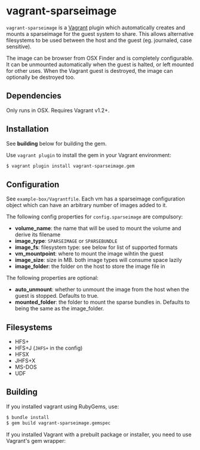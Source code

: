 # vagrant-sparseimage

`vagrant-sparseimage` is a [Vagrant](http://vagrantup.com) plugin which automatically creates and mounts a sparseimage for the guest system to share. This allows alternative filesystems to be used between the host and the guest (eg. journaled, case sensitive).

The image can be browser from OSX Finder and is completely configurable. It can be unmounted automatically when the guest is halted, or left mounted for other uses. When the Vagrant guest is destroyed, the image can optionally be destroyed too.

## Dependencies

Only runs in OSX. Requires Vagrant v1.2+.

## Installation

See **building** below for building the gem.

Use `vagrant plugin` to install the gem in your Vagrant environment:

```bash
$ vagrant plugin install vagrant-sparseimage.gem
```

## Configuration

See `example-box/Vagrantfile`. Each vm has a sparseimage configuration object which can have an arbitrary number of images added to it.

The following config properties for `config.sparseimage` are compulsory:

* **volume_name**: the name that will be used to mount the volume and derive its filename
* **image_type**: `SPARSEIMAGE` or `SPARSEBUNDLE`
* **image_fs**: filesystem type: see below for list of supported formats
* **vm_mountpoint**: where to mount the image wihtin the guest
* **image_size**: size in MB. both image types will consume space lazily
* **image_folder**: the folder on the host to store the image file in

The following properties are optional:

* **auto_unmount**: whether to unmount the image from the host when the guest is stopped. Defaults to true.
* **mounted_folder**: the folder to mount the sparse bundles in. Defaults to being the same as the image_folder.

## Filesystems

* HFS+
* HFS+J (`JHFS+` in the config)
* HFSX
* JHFS+X
* MS-DOS
* UDF

## Building

If you installed vagrant using RubyGems, use:

```bash
$ bundle install
$ gem build vagrant-sparseimage.gemspec
```

If you installed Vagrant with a prebuilt package or installer, you need to use Vagrant's gem wrapper:
